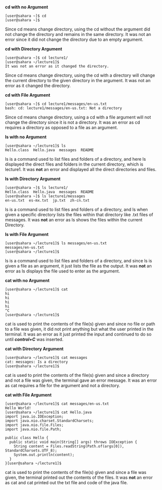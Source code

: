 **cd with no Argument**
```
[user@sahara ~]$ cd
[user@sahara ~]$
```
Since cd means change directory, using the cd without the argument did not change the directory and remains in the same directory. 
It was not an error since it did not change the directory due to an empty argument.


**cd with Directory Argument**
```
[user@sahara ~]$ cd lecture1/
[user@sahara ~/lecture1]$
It was not an error as it changed the directory.
```
Since cd means change directory, using the cd with a directory will change the current directory to the given directory in the argument.
It was not an error as it changed the directory.


**cd with File Argument**
```
[user@sahara ~]$ cd lecture1/messages/en-us.txt
bash: cd: lecture1/messages/en-us.txt: Not a directory
```
Since cd means change directory, using a cd with a file argument will not change the directory since it is not a directory.
It was an error as cd requires a directory as opposed to a file as an argument.


**ls with no Argument**
```
[user@sahara ~/lecture1]$ ls
Hello.class  Hello.java  messages  README
```
ls is a command used to list files and folders of a directory, and here ls displayed the direct files and folders in the current directory, which is lecture1.
It was **not** an error and displayed all the direct directories and files.

**ls with Directory Argument**
```
[user@sahara ~]$ ls lecture1/
Hello.class  Hello.java  messages  README
[user@sahara ~]$ ls lecture1/messages
en-us.txt  es-mx.txt  jp.txt  zh-cn.txt
```
ls is a command used to list files and folders of a directory, and ls when given a specific directory lists the files within that directory like .txt files of messages.
It was **not** an error as ls shows the files within the current Directory.

**ls with File Argument**
```
[user@sahara ~/lecture1]$ ls messages/en-us.txt
messages/en-us.txt
[user@sahara ~/lecture1]$
```
ls is a command used to list files and folders of a directory, and since ls is given a file as an argument, it just lists the file as the output.
It was **not** an error as ls displays the file used to enter as the argument.

**cat with no Argument**
```
[user@sahara ~/lecture1]$ cat
hi
hi
hi
hi
^C
[user@sahara ~/lecture1]$
```
cat is used to print the contents of the file(s) given and since no file or path to a file was given, it did not print anything but what the user printed in the terminal.
It was an error as it just printed the input and continued to do so until ***control+C*** was inserted.

**cat with Directory Argument**
```
[user@sahara ~/lecture1]$ cat messages
cat: messages: Is a directory
[user@sahara ~/lecture1]$
```
cat is used to print the contents of the file(s) given and since a directory and not a file was given, the terminal gave an error message.
It was an error as cat requires a file for the argument and not a directory.

**cat with File Argument**
```
[user@sahara ~/lecture1]$ cat messages/en-us.txt
Hello World!
[user@sahara ~/lecture1]$ cat Hello.java
import java.io.IOException;
import java.nio.charset.StandardCharsets;
import java.nio.file.Files;
import java.nio.file.Path;

public class Hello {
  public static void main(String[] args) throws IOException {
    String content = Files.readString(Path.of(args[0]), StandardCharsets.UTF_8);    
    System.out.println(content);
  }
}[user@sahara ~/lecture1]$
```
cat is used to print the contents of the file(s) given and since a file was given, the terminal printed out the contents of the files.
It was **not** an error as cat and cat printed out the txt file and code of the java file.
